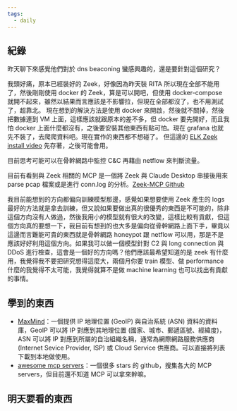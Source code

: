 ```yaml
---
tags:
  - daily
---
```

## 紀錄
昨天聊下來感覺他們對於 dns beaconing 蠻感興趣的，還是要針對這個研究？

我頭好痛，原本已經裝好的 Zeek，好像因為昨天裝 RITA 所以現在全部不能用了，然後剛剛使用 docker 的 Zeek，算是可以開吧，但使用 docker-compose 就開不起來，雖然以結果而言應該是不影響拉，但現在全部都沒了，也不用測試了，超靠北。
現在想到的解決方法是使用 docker 來開啟，然後就不關掉，然後把數據連到 VM 上面，這樣應該就跟原本的差不多，但 docker 要先開好，而且我怕 docker 上面什麼都沒有，之後要安裝其他東西有點可怕。現在 grafana 也就先不裝了，去爬爬資料吧。現在實作的東西都不想碰了。
但這邊的 [ELK Zeek install video](https://www.youtube.com/watch?v=DBZWGOfJIqM) 先存著，之後可能會用。

目前思考可能可以在骨幹網路中監控 C&C 再藉由 netflow 來判斷流量。

目前有看到與 Zeek 相關的 MCP 是一個將 Zeek 與 Claude Desktop 串接後用來 parse pcap 檔案或是進行 conn.log 的分析。[Zeek-MCP Github](https://github.com/Gabbo01/Zeek-MCP)

我目前能想到的方向都偏向訓練模型那邊，感覺如果想要使用 Zeek 產生的 logs 最好的方法就是拿去訓練，但又說如果要做出真的很優秀的東西是不可能的，除非這個方向沒有人做過，然後我用小的模型就有很大的改變，這樣比較有貢獻，但這個方向真的要想一下，我目前有想到的也大多是偏向從骨幹網路上面下手，畢竟以這邊而言難能可貴的東西就是骨幹網路 honeypot 跟 netflow 可以用，那是不是應該好好利用這個方向。如果我可以做一個模型針對 C2 與 long connection 與 DDoS 進行檢查，這會是一個好的方向嗎？他們應該最希望知道的是 zeek 有什麼用，我覺得我不要把研究想得這麼大，兩個月你要 train 模型、做 performance 什麼的我覺得不太可能，我覺得就算不是做 machine learning 也可以找出有貢獻的事情。
## 學到的東西
- [MaxMind](https://www.maxmind.com/en/home)：一個提供 IP 地理位置 (GeoIP) 與自治系統 (ASN) 資料的資料庫，GeoIP 可以將 IP 對應到其地理位置 (國家、城市、郵遞區號、經緯度)，ASN 可以將 IP 對應到所屬的自治組織名稱，通常為網際網路服務供應商 (Internet Sevice Provider, ISP) 或 Cloud Service 供應商。可以直接將列表下載到本地做使用。
- [awesome mcp servers](https://github.com/punkpeye/awesome-mcp-servers)：一個很多 stars 的 github，搜集各大的 MCP servers，但目前還不知道 MCP 可以拿來幹嘛。
## 明天要看的東西
